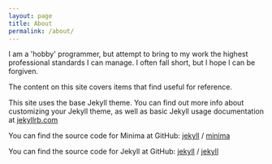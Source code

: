 ```yaml
---
layout: page
title: About
permalink: /about/
---
```


I am a 'hobby' programmer, but attempt to bring to my work the highest professional standards I can manage. I often fall short, but I hope I can be forgiven.

The content on this site covers items that find useful for reference.

This site uses the base Jekyll theme. You can find out more info about customizing your Jekyll theme, as well as basic Jekyll usage documentation at [jekyllrb.com](https://jekyllrb.com/)

You can find the source code for Minima at GitHub:
[jekyll][jekyll-organization] /
[minima](https://github.com/jekyll/minima)

You can find the source code for Jekyll at GitHub:
[jekyll][jekyll-organization] /
[jekyll](https://github.com/jekyll/jekyll)


[jekyll-organization]: https://github.com/jekyll
